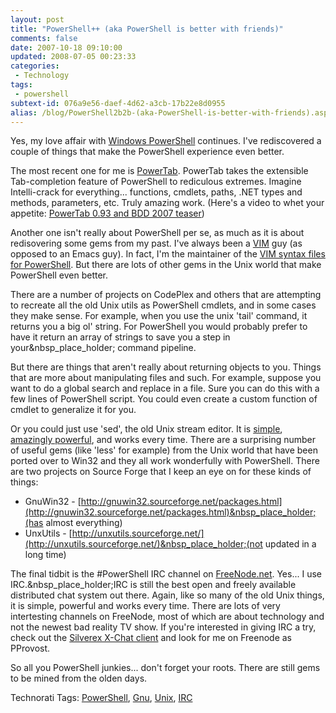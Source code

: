 ```yaml
---
layout: post
title: "PowerShell++ (aka PowerShell is better with friends)"
comments: false
date: 2007-10-18 09:10:00
updated: 2008-07-05 00:23:33
categories:
 - Technology
tags:
 - powershell
subtext-id: 076a9e56-daef-4d62-a3cb-17b22e8d0955
alias: /blog/PowerShell2b2b-(aka-PowerShell-is-better-with-friends).aspx
---
```



Yes, my love affair with [Windows PowerShell](http://www.microsoft.com/windowsserver2003/technologies/management/powershell/default.mspx) continues. I've rediscovered a couple of things that make the PowerShell experience even better. 

The most recent one for me is [PowerTab](http://thepowershellguy.com/blogs/posh/pages/powertab.aspx). PowerTab takes the extensible Tab-completion feature of PowerShell to rediculous extremes. Imagine Intelli-crack for everything... functions, cmdlets, paths, .NET types and methods, parameters, etc. Truly amazing work. (Here's a video to whet your appetite: [PowerTab 0.93 and BDD 2007 teaser](http://thepowershellguy.com/blogs/posh/archive/2007/06/05/powertab-0-93-and-bdd-2007-teaser.aspx)) 

Another one isn't really about PowerShell per se, as much as it is about redisovering some gems from my past. I've always been a [VIM](http://www.vim.org/) guy (as opposed to an Emacs guy). In fact, I'm the maintainer of the [VIM syntax files for PowerShell](http://www.vim.org/scripts/script.php?script_id=1327). But there are lots of other gems in the Unix world that make PowerShell even better. 

There are a number of projects on CodePlex and others that are attempting to recreate all the old Unix utils as PowerShell cmdlets, and in some cases they make sense. For example, when you use the unix 'tail' command, it returns you a big ol' string. For PowerShell you would probably prefer to have it return an array of strings to save you a step in your&nbsp_place_holder; command pipeline. 

But there are things that aren't really about returning objects to you. Things that are more about manipulating files and such. For example, suppose you want to do a global search and replace in a file. Sure you can do this with a few lines of PowerShell script. You could even create a custom function of cmdlet to generalize it for you. 

Or you could just use 'sed', the old Unix stream editor. It is [simple](http://www.student.northpark.edu/pemente/sed/sed1line.txt), [amazingly powerful](http://sed.sourceforge.net/grabbag/tutorials/), and works every time. There are a surprising number of useful gems (like 'less' for example) from the Unix world that have been ported over to Win32 and they all work wonderfully with PowerShell. There are two projects on Source Forge that I keep an eye on for these kinds of things: 

  * GnuWin32 - [http://gnuwin32.sourceforge.net/packages.html](http://gnuwin32.sourceforge.net/packages.html)&nbsp_place_holder;(has almost everything)
  * UnxUtils - [http://unxutils.sourceforge.net/](http://unxutils.sourceforge.net/)&nbsp_place_holder;(not updated in a long time)

The final tidbit is the #PowerShell IRC channel on [FreeNode.net](http://freenode.net/faq.shtml). Yes... I use IRC.&nbsp_place_holder;IRC is still the best open and freely available distributed chat system out there. Again, like so many of the old Unix things, it is simple, powerful and works every time. There are lots of very intertesting channels on FreeNode, most of which are about technology and not the newest bad reality TV show. If you're interested in giving IRC a try, check out the [Silverex X-Chat client](http://silverex.org/news/) and look for me on Freenode as PProvost. 

So all you PowerShell junkies... don't forget your roots. There are still gems to be mined from the olden days. 

Technorati Tags: [PowerShell](http://technorati.com/tags/PowerShell), [Gnu](http://technorati.com/tags/Gnu), [Unix](http://technorati.com/tags/Unix), [IRC](http://technorati.com/tags/IRC)
